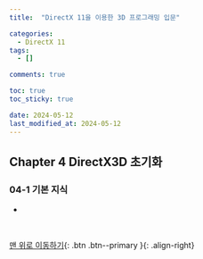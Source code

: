 ```yaml
---
title:  "DirectX 11을 이용한 3D 프로그래밍 입문"

categories:
  - DirectX 11
tags:
  - []

comments: true

toc: true
toc_sticky: true

date: 2024-05-12
last_modified_at: 2024-05-12
---
```


## Chapter 4 DirectX3D 초기화

### 04-1 기본 지식
- 

<br>

[맨 위로 이동하기](#){: .btn .btn--primary }{: .align-right}
